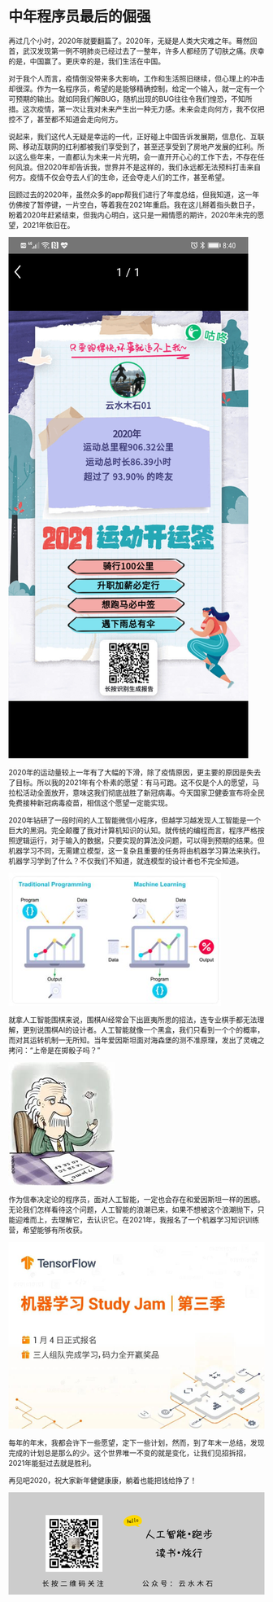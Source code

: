 # 中年程序员最后的倔强

再过几个小时，2020年就要翻篇了。2020年，无疑是人类大灾难之年。蓦然回首，武汉发现第一例不明肺炎已经过去了一整年，许多人都经历了切肤之痛。庆幸的是，中国赢了。更庆幸的是，我们生活在中国。

对于我个人而言，疫情倒没带来多大影响，工作和生活照旧继续，但心理上的冲击却很深。作为一名程序员，希望的是能够精确控制，给定一个输入，就一定有一个可预期的输出。就如同我们解BUG，随机出现的BUG往往令我们惶恐，不知所措。这次疫情，第一次让我对未来产生出一种无力感。未来会走向何方，我不仅把控不了，甚至都不知道会走向何方。

说起来，我们这代人无疑是幸运的一代，正好碰上中国告诉发展期，信息化、互联网、移动互联网的红利都被我们享受到了，甚至还享受到了房地产发展的红利。所以这么些年来，一直都认为未来一片光明，会一直开开心心的工作下去，不存在任何风浪。但2020年却告诉我，世界并不是这样的，我们永远都无法预料打击来自何方。疫情不仅会夺去人们的生命，还会夺走人们的工作，甚至希望。

回顾过去的2020年，虽然众多的app帮我们进行了年度总结，但我知道，这一年仿佛按了暂停键，一片空白，等着我在2021年重启。我在这儿掰着指头数日子，盼着2020年赶紧结束，但我内心明白，这只是一厢情愿的期许，2020年未完的愿望，2021年依旧在。

![咕咚年度总结](https://raw.githubusercontent.com/mogoweb/mywritings/master/book_wechat/202012/images/old_programmer_never_giveup_01.jpg)

2020年的运动量较上一年有了大幅的下滑，除了疫情原因，更主要的原因是失去了目标。所以我的2021年有个朴素的愿望：有马可跑。这不仅是个人的愿望，马拉松活动全面放开，意味这我们彻底战胜了新冠病毒。今天国家卫健委宣布将全民免费接种新冠病毒疫苗，相信这个愿望一定能实现。

2020年钻研了一段时间的人工智能微信小程序，但越学习越发现人工智能是一个巨大的黑洞。完全颠覆了我对计算机知识的认知。就传统的编程而言，程序严格按照逻辑运行，对于输入的数据，只要实现的算法没问题，可以得到预期的结果。但机器学习不同，无需建立模型，这一复杂且重要的任务将由机器学习算法来执行。机器学习学到了什么？不仅我们不知道，就连模型的设计者也不完全知道。

![传统编程 vs 机器学习](https://raw.githubusercontent.com/mogoweb/mywritings/master/book_wechat/202012/images/old_programmer_never_giveup_02.jpg)

就拿人工智能围棋来说，围棋AI经常会下出匪夷所思的招法，连专业棋手都无法理解，更别说围棋AI的设计者。人工智能就像一个黑盒，我们只看到一个个的概率，而对其运转机制一无所知。当年爱因斯坦面对海森堡的测不准原理，发出了灵魂之拷问：“上帝是在掷骰子吗？”

![上帝是在掷骰子吗？](https://raw.githubusercontent.com/mogoweb/mywritings/master/book_wechat/202012/images/old_programmer_never_giveup_03.jpg)

作为信奉决定论的程序员，面对人工智能，一定也会存在和爱因斯坦一样的困惑。无论我们怎样看待这个问题，人工智能的浪潮已来，如果不想被这个浪潮抛下，只能迎难而上，去理解它，去认识它。在2021年，我报名了一个机器学习知识训练营，希望能够有所收获。

![机器学习Study Jam](https://raw.githubusercontent.com/mogoweb/mywritings/master/book_wechat/202012/images/old_programmer_never_giveup_04.jpg)

每年的年末，我都会许下一些愿望，定下一些计划，然而，到了年末一总结，发现完成的计划总是那么的少。这个世界唯一不变的就是变化，让我们见招拆招，2021年能挺过去就是胜利。

再见吧2020，祝大家新年健健康康，躺着也能把钱给挣了！

![](https://raw.githubusercontent.com/mogoweb/mywritings/master/book_wechat/common_images/%E5%BE%AE%E4%BF%A1%E5%85%AC%E4%BC%97%E5%8F%B7_%E5%85%B3%E6%B3%A8%E4%BA%8C%E7%BB%B4%E7%A0%81.png)